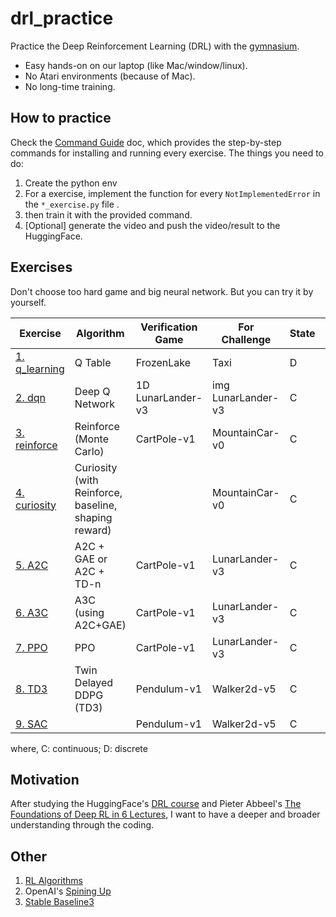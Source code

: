 # drl_practice
Practice the Deep Reinforcement Learning (DRL) with the [gymnasium](https://gymnasium.farama.org/).
- Easy hands-on on our laptop (like Mac/window/linux).
- No Atari environments (because of Mac).
- No long-time training.

## How to practice
Check the [Command Guide](./practice/README.md) doc, which provides the
step-by-step commands for installing and running every exercise.
The things you need to do:
1. Create the python env
2. For a exercise, implement the function for every `NotImplementedError` in the `*_exercise.py` file .
3. then train it with the provided command.
4. [Optional] generate the video and push the video/result to the HuggingFace.


## Exercises
Don't choose too hard game and big neural network. But you can try it by yourself.

| Exercise | Algorithm | Verification Game | For Challenge | State | Action |
|----------|-----------|-------------------|---------------|-------|--------|
| [1. q_learning](./practice/exercise1_q/README.md) | Q Table | FrozenLake | Taxi | D | D |
| [2. dqn](./practice/exercise2_dqn/README.md) | Deep Q Network | 1D LunarLander-v3 | img LunarLander-v3 | C | D |
| [3. reinforce](./practice/exercise3_reinforce/README.md) | Reinforce (Monte Carlo) | CartPole-v1 | MountainCar-v0 | C | D |
| [4. curiosity](./practice/exercise4_curiosity/README.md) | Curiosity (with Reinforce, baseline, shaping reward) | | MountainCar-v0 | C | D |
| [5. A2C](./practice/exercise5_a2c/README.md) | A2C + GAE or A2C + TD-n | CartPole-v1 | LunarLander-v3 | C | D |
| [6. A3C](./practice/exercise6_a3c/README.md) | A3C (using A2C+GAE) | CartPole-v1 | LunarLander-v3 | C | D |
| [7. PPO](./practice/exercise7_ppo/README.md) | PPO | CartPole-v1 | LunarLander-v3 | C | D |
| [8. TD3](./practice/exercise8_td3/README.md) | Twin Delayed DDPG (TD3) | Pendulum-v1 | Walker2d-v5 | C | C |
| [9. SAC](./practice/exercise9_sac/README.md) | | Pendulum-v1 | Walker2d-v5 | C | C |

where, C: continuous; D: discrete


## Motivation
After studying
the HuggingFace's [DRL course](https://huggingface.co/learn/deep-rl-course/unit0/introduction) and
Pieter Abbeel's [The Foundations of Deep RL in 6 Lectures](https://www.youtube.com/watch?v=2GwBez0D20A&list=PLwRJQ4m4UJjNymuBM9RdmB3Z9N5-0IlY0),
I want to have a deeper and broader understanding through the coding.


## Other

1. [RL Algorithms](./practice/infos/rl_algorithm.md)
2. OpenAI's [Spining Up](https://spinningup.openai.com/en/latest/)
3. [Stable Baseline3](https://stable-baselines3.readthedocs.io/en/master/index.html)

